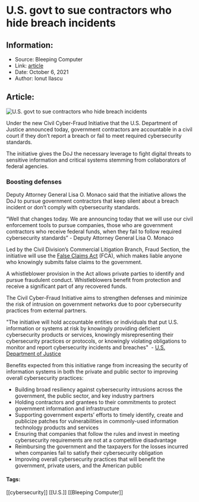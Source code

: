 # U.S. govt to sue contractors who hide breach incidents
### 

## Information:
+ Source: Bleeping Computer
+ Link: [article](https://www.bleepingcomputer.com/news/security/us-govt-to-sue-contractors-who-hide-breach-incidents/)
+ Date: October 6, 2021
+ Author: Ionut Ilascu


## Article:
![U.S. govt to sue contractors who hide breach incidents](https://www.bleepstatic.com/content/posts/2021/10/06/0_Lisa_O._Monaco.jpg)


Under the new Civil Cyber-Fraud Initiative that the U.S. Department of Justice announced today, government contractors are accountable in a civil court if they don’t report a breach or fail to meet required cybersecurity standards.


The initiative gives the DoJ the necessary leverage to fight digital threats to sensitive information and critical systems stemming from collaborators of federal agencies.


### Boosting defenses


Deputy Attorney General Lisa O. Monaco said that the initiative allows the DoJ to pursue government contractors that keep silent about a breach incident or don’t comply with cybersecurity standards.



“Well that changes today. We are announcing today that we will use our civil enforcement tools to pursue companies, those who are government contractors who receive federal funds, when they fail to follow required cybersecurity standards” - Deputy Attorney General Lisa O. Monaco



Led by the Civil Division’s Commercial Litigation Branch, Fraud Section, the initiative will use the [False Claims Act](https://www.justice.gov/civil/false-claims-act) (FCA), which makes liable anyone who knowingly submits false claims to the government.


A whistleblower provision in the Act allows private parties to identify and pursue fraudulent conduct. Whistleblowers benefit from protection and receive a significant part of any recovered funds.


The Civil Cyber-Fraud Initiative aims to strengthen defenses and minimize the risk of intrusion on government networks due to poor cybersecurity practices from external partners.



"The initiative will hold accountable entities or individuals that put U.S. information or systems at risk by knowingly providing deficient cybersecurity products or services, knowingly misrepresenting their cybersecurity practices or protocols, or knowingly violating obligations to monitor and report cybersecurity incidents and breaches"  - [U.S. Department of Justice](https://www.justice.gov/opa/pr/deputy-attorney-general-lisa-o-monaco-announces-new-civil-cyber-fraud-initiative)



Benefits expected from this initiative range from increasing the security of information systems in both the private and public sector to improving overall cybersecurity practices:


* Building broad resiliency against cybersecurity intrusions across the government, the public sector, and key industry partners
* Holding contractors and grantees to their commitments to protect government information and infrastructure
* Supporting government experts’ efforts to timely identify, create and publicize patches for vulnerabilities in commonly-used information technology products and services
* Ensuring that companies that follow the rules and invest in meeting cybersecurity requirements are not at a competitive disadvantage
* Reimbursing the government and the taxpayers for the losses incurred when companies fail to satisfy their cybersecurity obligation
* Improving overall cybersecurity practices that will benefit the government, private users, and the American public




#### Tags:
[[cybersecurity]] [[U.S.]] [[Bleeping Computer]]
